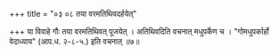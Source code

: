 +++
title = "०३ ०८ तया वरमतिथिवदर्हयेत्"

+++
या विवाहे गौः तया वरमतिथिवत् पूजयेत् ।
अतिथिवदिति वचनात् मधुपर्केण च ।
"गोमधुपर्कार्हो वेदाध्याय" (आप.ध. २-८-५.) इति वचनात् ॥७॥
